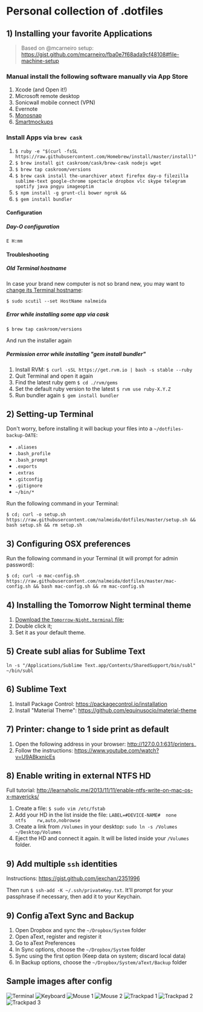 # Personal collection of .dotfiles

## 1) Installing your favorite Applications

> Based on @mcarneiro setup: https://gist.github.com/mcarneiro/fba0e7f68ada9cf48108#file-machine-setup

### Manual install the following software manually via App Store

1. Xcode (and Open it!)
2. Microsoft remote desktop
3. Sonicwall mobile connect (VPN)
4. Evernote
5. [Monosnap](http://monosnap.com/welcome)
6. [Smartmockups](https://app.smartmockups.com)

### Install Apps via `brew cask`

1. `$ ruby -e "$(curl -fsSL https://raw.githubusercontent.com/Homebrew/install/master/install)"`
2. `$ brew install git caskroom/cask/brew-cask nodejs wget`
3. `$ brew tap caskroom/versions`
4. `$ brew cask install the-unarchiver atext firefox day-o filezilla sublime-text google-chrome spectacle dropbox vlc skype telegram spotify java pngyu imageoptim`
4. `$ npm install -g grunt-cli bower ngrok &&`
6. `$ gem install bundler`

#### Configuration

##### Day-O configuration
	E H:mm

#### Troubleshooting

##### Old Terminal hostname

In case your brand new computer is not so brand new, you may want to [change its Terminal hostname](https://apple.stackexchange.com/questions/66611/how-to-change-computer-name-so-terminal-displays-it-in-mac-os-x-mountain-lion):

	$ sudo scutil --set HostName nalmeida

##### Error while installing some app via cask
	$ brew tap caskroom/versions
And run the installer again

##### Permission error while installing "gem install bundler"
1. Install RVM: `$ curl -sSL https://get.rvm.io | bash -s stable --ruby`
2. Quit Terminal and open it again
3. Find the latest ruby gem `$ cd ./rvm/gems`
4. Set the default ruby version to the latest `$ rvm use ruby-X.Y.Z`
5. Run bundler again `$ gem install bundler`

## 2) Setting-up Terminal 

Don't worry, before installing it will backup your files into a `~/dotfiles-backup-DATE`:
 * `.aliases`
 * `.bash_profile`
 * `.bash_prompt`
 * `.exports`
 * `.extras`
 * `.gitconfig`
 * `.gitignore`
 * `~/bin/*`

Run the following command in your Terminal:

    $ cd; curl -o setup.sh https://raw.githubusercontent.com/nalmeida/dotfiles/master/setup.sh && bash setup.sh && rm setup.sh

## 3) Configuring OSX preferences

Run the following command in your Terminal (it will prompt for admin password):

    $ cd; curl -o mac-config.sh https://raw.githubusercontent.com/nalmeida/dotfiles/master/mac-config.sh && bash mac-config.sh && rm mac-config.sh


## 4) Installing the Tomorrow Night terminal theme

1. [Download the `Tomorrow-Night.terminal` file](https://raw.github.com/nalmeida/dotfiles/master/Tomorrow-Night.terminal);
2. Double click it;
3. Set it as your default theme.

## 5) Create subl alias for Sublime Text

`ln -s "/Applications/Sublime Text.app/Contents/SharedSupport/bin/subl" ~/bin/subl`

## 6) Sublime Text 

1. Install Package Control: https://packagecontrol.io/installation
2. Install "Material Theme": https://github.com/equinusocio/material-theme

## 7) Printer: change to 1 side print as default

1. Open the following address in your browser: http://127.0.0.1:631/printers_
2. Follow the instructions: https://www.youtube.com/watch?v=U9ABkxnicEs

## 8) Enable writing in external NTFS HD 

Full tutorial: http://learnaholic.me/2013/11/11/enable-ntfs-write-on-mac-os-x-mavericks/

1. Create a file: `$ sudo vim /etc/fstab`
2. Add your HD in the list inside the file: `LABEL=#DEVICE-NAME#  none    ntfs    rw,auto,nobrowse`
3. Create a link from `/Volumes` in your desktop: `sudo ln -s /Volumes ~/Desktop/Volumes`
4. Eject the HD and connect it again. It will be listed inside your `/Volumes` folder.

## 9) Add multiple `ssh` identities

Instructions: https://gist.github.com/jexchan/2351996

Then run `$ ssh-add -K ~/.ssh/privateKey.txt`. It'll prompt for your passphrase if necessary, then add it to your Keychain.

## 9) Config aText Sync and Backup

1. Open Dropbox and sync the `~/Dropbox/System` folder
2. Open aText, register and register it
3. Go to aText Preferences
4. In Sync options, choose the `~/Dropbox/System` folder
5. Sync using the first option (Keep data on system; discard local data)
6. In Backup options, choose the `~/Dropbox/System/aText/Backup` folder


## Sample images after config

![Terminal](https://raw.github.com/nalmeida/dotfiles/master/sample.png)
![Keyboard](https://raw.github.com/nalmeida/dotfiles/master/keyboard.png)
![Mouse 1](https://raw.github.com/nalmeida/dotfiles/master/mouse-1.png)
![Mouse 2](https://raw.github.com/nalmeida/dotfiles/master/mouse-2.png)
![Trackpad 1](https://raw.github.com/nalmeida/dotfiles/master/trackpad-1.png)
![Trackpad 2](https://raw.github.com/nalmeida/dotfiles/master/trackpad-2.png)
![Trackpad 3](https://raw.github.com/nalmeida/dotfiles/master/trackpad-3.png)


